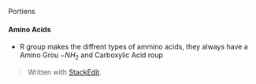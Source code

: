 Portiens
#### Amino Acids
 - R group makes the diffrent types of ammino acids, they always have a Amino Grou $-NH_2$ and Carboxylic Acid roup 


> Written with [StackEdit](https://stackedit.io/).
<!--stackedit_data:
eyJoaXN0b3J5IjpbMTQxMjIzMDI2XX0=
-->